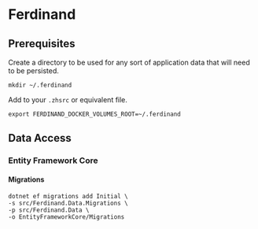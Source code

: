# Ferdinand

## Prerequisites

Create a directory to be used for any sort of application data that will need to be persisted.
```shell
mkdir ~/.ferdinand
```

Add to your `.zhsrc` or equivalent file.
```shell
export FERDINAND_DOCKER_VOLUMES_ROOT=~/.ferdinand
```

## Data Access

### Entity Framework Core

#### Migrations

```shell
dotnet ef migrations add Initial \
-s src/Ferdinand.Data.Migrations \
-p src/Ferdinand.Data \
-o EntityFrameworkCore/Migrations
```
